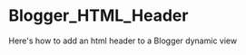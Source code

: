 Blogger_HTML_Header
===================

Here's how to add an html header to a Blogger dynamic view
